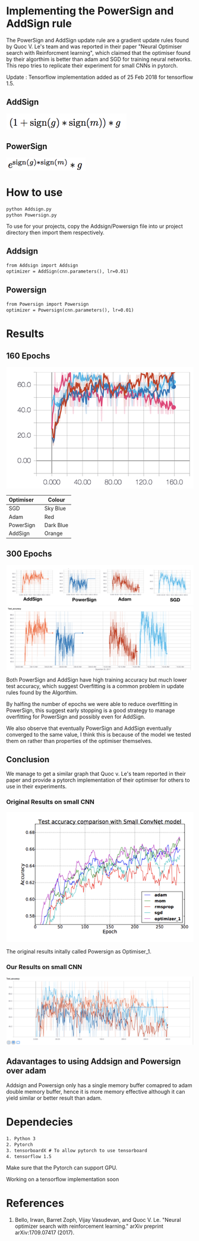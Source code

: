# Implementing the PowerSign and AddSign rule
The PowerSign and AddSign update rule are a gradient 
update rules found by Quoc V. Le's team and was 
reported in their paper "Neural Optimiser search with Reinforcment learning", which claimed that the optimiser found by their algorthim is better than adam and SGD for training neural networks. This repo tries to replicate their experiment for small CNNs in pytorch. 

Update : Tensorflow implementation added as of 25 Feb 2018 for tensorflow 1.5.

## AddSign 
![alt text](https://github.com/Neoanarika/Implementing-the-PowerSign-and-AddSign-rule/blob/master/img/addsign.png)

## PowerSign 
![alt text](https://github.com/Neoanarika/Implementing-the-PowerSign-and-AddSign-rule/blob/master/img/powersign.png)

# How to use 
```
python Addsign.py 
python Powersign.py
```
To use for your projects, copy the Addsign/Powersign file into ur project directory then import them respectively. 

## Addsign
```
from Addsign import Addsign
optimizer = AddSign(cnn.parameters(), lr=0.01)
```

## Powersign
```
from Powersign import Powersign
optimizer = Powersign(cnn.parameters(), lr=0.01)
```

# Results 

## 160 Epochs 
![alt text](https://github.com/Neoanarika/Implementing-the-PowerSign-and-AddSign-rule/blob/master/img/160%20epochs.png)


| Optimiser     | Colour        |
| ------------- | ------------- |
| SGD           | Sky Blue      |
| Adam          | Red           |
| PowerSign     | Dark Blue     |
| AddSign       | Orange        |

## 300 Epochs
![alt text](https://github.com/Neoanarika/Implementing-the-PowerSign-and-AddSign-rule/blob/master/img/300%20epochs.png)
![alt text](https://github.com/Neoanarika/Implementing-the-PowerSign-and-AddSign-rule/blob/master/img/300%20epcohs%20time.png)

Both PowerSign and AddSign have high training accuracy but much lower test accuracy, which suggest Overfitting is a common problem in update rules found by the Algorthim. 

By halfing the number of epochs we were able to reduce overfitting in PowerSign, this suggest early stopping is a good strategy to manage overfitting for PowerSign and possibly even for AddSign. 

We also observe that eventually PowerSign and AddSign eventually converged to the same value, I think this is because of the model we tested them on rather than properties of the optimiser themselves. 

## Conclusion 

We manage to get a similar graph that Quoc v. Le's team reported in their paper and provide a pytorch implementation of their optimiser for others to use in their experiments. 

### Original Results on small CNN
![alt text](https://github.com/Neoanarika/Implementing-the-PowerSign-and-AddSign-rule/blob/master/img/original.png)

The original results initally called Powersign as Optimiser_1. 

### Our Results on small CNN
![alt text](https://github.com/Neoanarika/Implementing-the-PowerSign-and-AddSign-rule/blob/master/img/300%20epcohs%20all.png)

## Adavantages to using Addsign and Powersign over adam

Addsign and Powersign only has a single memory buffer comapred to adam double memory buffer, hence it is more memory effective although it can yield similar or better result than adam. 

# Dependecies 
```
1. Python 3
2. Pytorch 
3. tensorboardX # To allow pytorch to use tensorboard
4. tensorflow 1.5
```

Make sure that the Pytorch can support GPU. 

Working on a tensorflow implementation soon

# References 
1. Bello, Irwan, Barret Zoph, Vijay Vasudevan, and Quoc V. Le. "Neural optimizer search with reinforcement learning." arXiv preprint arXiv:1709.07417 (2017).
